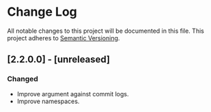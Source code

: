 # Change Log
All notable changes to this project will be documented in this file.
This project adheres to [Semantic Versioning](http://semver.org/).

## [2.2.0.0] - [unreleased]
### Changed
- Improve argument against commit logs.
- Improve namespaces.